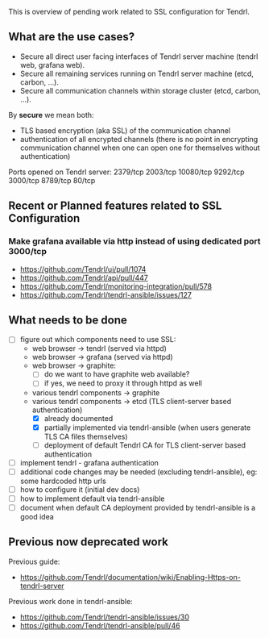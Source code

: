 This is overview of pending work related to SSL configuration for Tendrl.

## What are the use cases?

* Secure all direct user facing interfaces of Tendrl server machine (tendrl web, grafana web).
* Secure all remaining services running on Tendrl server machine (etcd, carbon, ...).
* Secure all communication channels within storage cluster (etcd, carbon, ...).

By **secure** we mean both:

* TLS based encryption (aka SSL) of the communication channel
* authentication of all encrypted channels (there is no point in encrypting communication channel when one can open one for themselves without authentication)

Ports opened on Tendrl server: 2379/tcp 2003/tcp 10080/tcp 9292/tcp 3000/tcp 8789/tcp 80/tcp

## Recent or Planned features related to SSL Configuration

### Make grafana available via http instead of using dedicated port 3000/tcp

* https://github.com/Tendrl/ui/pull/1074
* https://github.com/Tendrl/api/pull/447
* https://github.com/Tendrl/monitoring-integration/pull/578
* https://github.com/Tendrl/tendrl-ansible/issues/127

## What needs to be done

* [ ] figure out which components need to use SSL:
   - web browser -> tendrl (served via httpd)
   - web browser -> grafana (served via httpd)
   - web browser -> graphite:
      - [ ] do we want to have graphite web available?
      - [ ] if yes, we need to proxy it through httpd as well
   - various tendrl components -> graphite
   - various tendrl components -> etcd (TLS client-server based authentication)
      - [x] already documented
      - [x] partially implemented via tendrl-ansible (when users generate TLS CA files themselves)
      - [ ] deployment of default Tendrl CA for TLS client-server based authentication
* [ ] implement tendrl - grafana authentication
* [ ] additional code changes may be needed (excluding tendrl-ansible), eg: some hardcoded http urls
* [ ] how to configure it (initial dev docs)
* [ ] how to implement default via tendrl-ansible
* [ ] document when default CA deployment provided by tendrl-ansible is a good idea

## Previous now deprecated work

Previous guide:

* https://github.com/Tendrl/documentation/wiki/Enabling-Https-on-tendrl-server

Previous work done in tendrl-ansible:

* https://github.com/Tendrl/tendrl-ansible/issues/30
* https://github.com/Tendrl/tendrl-ansible/pull/46